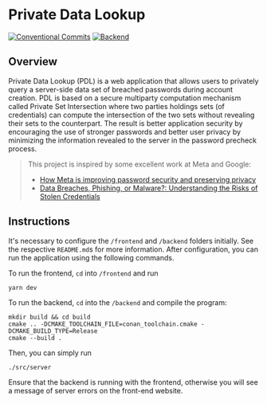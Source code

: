 # Private Data Lookup

[![Conventional Commits](https://github.com/csirianni/private-data-lookup/actions/workflows/commits.yml/badge.svg)](https://github.com/csirianni/private-data-lookup/actions/workflows/commits.yml)
[![Backend](https://github.com/csirianni/private-data-lookup/actions/workflows/backend.yml/badge.svg)](https://github.com/csirianni/private-data-lookup/actions/workflows/backend.yml)

## Overview

Private Data Lookup (PDL) is a web application that allows users to privately query a server-side data set of breached passwords during account creation. PDL is based on a secure multiparty computation mechanism called Private Set Intersection where two parties holdings sets (of credentials) can compute the intersection of the two sets without revealing their sets to the counterpart. The result is better application security by encouraging the use of stronger passwords and better user privacy by minimizing the information revealed to the server in the password precheck process.

> This project is inspired by some excellent work at Meta and Google:
>
> - [How Meta is improving password security and preserving privacy](https://engineering.fb.com/2023/08/08/security/how-meta-is-improving-password-security-and-preserving-privacy/)
> - [Data Breaches, Phishing, or Malware?: Understanding the Risks of Stolen Credentials](https://dl.acm.org/doi/10.1145/3133956.3134067)

## Instructions

It's necessary to configure the `/frontend` and `/backend` folders initially. See the respective `README.md`s for more information. After configuration, you can run the application using the following commands.

To run the frontend, `cd` into `/frontend` and run

```console
yarn dev 
```

To run the backend, `cd` into the `/backend` and compile the program:

```console
mkdir build && cd build
cmake .. -DCMAKE_TOOLCHAIN_FILE=conan_toolchain.cmake -DCMAKE_BUILD_TYPE=Release
cmake --build .
```

Then, you can simply run

```console
./src/server
```

Ensure that the backend is running with the frontend, otherwise you will see a message of server errors on the front-end website.

